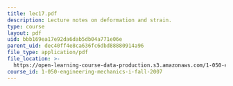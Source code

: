 ```yaml
---
title: lec17.pdf
description: Lecture notes on deformation and strain.
type: course
layout: pdf
uid: bbb169ea17e92da6dab5db04a771e06e
parent_uid: dec40ff4e8ca636fc6dbd88880914a96
file_type: application/pdf
file_location: >-
  https://open-learning-course-data-production.s3.amazonaws.com/1-050-engineering-mechanics-i-fall-2007/bbb169ea17e92da6dab5db04a771e06e_lec17.pdf
course_id: 1-050-engineering-mechanics-i-fall-2007
---
```


